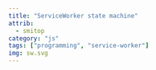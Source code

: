 ```yaml
---
title: "ServiceWorker state machine"
attrib:
  - smitop
category: "js"
tags: ["programming", "service-worker"]
img: sw.svg
---
```

